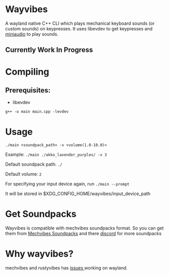 # Wayvibes
A wayland native C++ CLI which plays mechanical keyboard sounds (or custom sounds) on keypresses.
It uses libevdev to get keypresses and [miniaudio](https://miniaud.io) to play sounds.

## Currently Work In Progress

# Compiling

## Prerequisites:
- libevdev

`g++ -o main main.cpp -levdev`

# Usage
`./main <soundpack_path> -v <volume(1.0-10.0)>`

Example: `./main ./akko_lavender_purples/ -v 3`

Default soundpack path: `./`

Default volume: `2`

For specifying your input device again, run `./main --prompt`

It will be stored in $XDG_CONFIG_HOME/wayvibes/input_device_path

# Get Soundpacks
Wayvibes is compatible with mechvibes soundpacks format. So you can get them from [Mechvibes Soundpacks](https://docs.google.com/spreadsheets/d/1PimUN_Qn3CWqfn-93YdVW8OWy8nzpz3w3me41S8S494) and there [discord](https://discord.com/invite/MMVrhWxa4w) for more soundpacks

# Why wayvibes?
mechvibes and rustyvibes has [ issues ](https://github.com/KunalBagaria/rustyvibes/issues/23) working on wayland.
